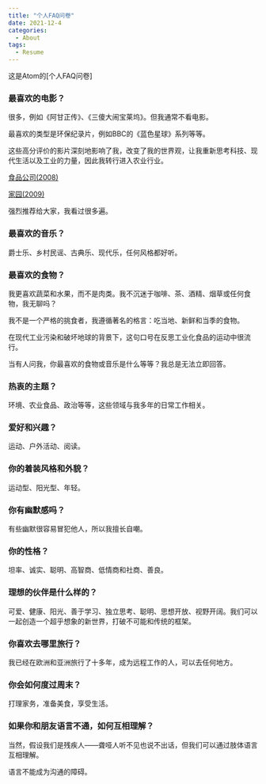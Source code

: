 ```yaml
---
title: "个人FAQ问卷"
date: 2021-12-4
categories:
  - About
tags:
  - Resume
---
```


这是Atom的[个人FAQ问卷]


### 最喜欢的电影？

很多，例如《阿甘正传》、《三傻大闹宝莱坞》。但我通常不看电影。

最喜欢的类型是环保纪录片，例如BBC的《蓝色星球》系列等等。

这些高分评价的影片深刻地影响了我，改变了我的世界观，让我重新思考科技、现代生活以及工业的力量，因此我转行进入农业行业。

[食品公司(2008)](https://en.wikipedia.org/wiki/Food,_Inc)

[家园(2009)](https://en.wikipedia.org/wiki/Home_\(2009_film\))

强烈推荐给大家，我看过很多遍。


### 最喜欢的音乐？

爵士乐、乡村民谣、古典乐、现代乐，任何风格都好听。


### 最喜欢的食物？

我更喜欢蔬菜和水果，而不是肉类。我不沉迷于咖啡、茶、酒精、烟草或任何食物，我无聊吗？

我不是一个严格的挑食者，我遵循著名的格言：吃当地、新鲜和当季的食物。

在现代工业污染和破坏地球的背景下，这句口号在反思工业化食品的运动中很流行。

当有人问我，你最喜欢的食物或音乐是什么等等？我总是无法立即回答。


### 热衷的主题？

环境、农业食品、政治等等，这些领域与我多年的日常工作相关。


### 爱好和兴趣？

运动、户外活动、阅读。


### 你的着装风格和外貌？

运动型、阳光型、年轻。


### 你有幽默感吗？

有些幽默很容易冒犯他人，所以我擅长自嘲。


### 你的性格？

坦率、诚实、聪明、高智商、低情商和社商、善良。


### 理想的伙伴是什么样的？

可爱、健康、阳光、善于学习、独立思考、聪明、思想开放、视野开阔。我们可以一起创造一个超乎想象的新世界，打破不可能和传统的框架。


### 你喜欢去哪里旅行？

我已经在欧洲和亚洲旅行了十多年，成为远程工作的人，可以去任何地方。


### 你会如何度过周末？

打理家务，准备美食，享受生活。


### 如果你和朋友语言不通，如何互相理解？

当然，假设我们是残疾人——聋哑人听不见也说不出话，但我们可以通过肢体语言互相理解。

语言不能成为沟通的障碍。